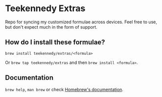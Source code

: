 # Teekennedy Extras

Repo for syncing my customized formulae across devices. Feel free to use, but don't expect much in the form of support.

## How do I install these formulae?

`brew install teekennedy/extras/<formula>`

Or `brew tap teekennedy/extras` and then `brew install <formula>`.

## Documentation

`brew help`, `man brew` or check [Homebrew's documentation](https://docs.brew.sh).
